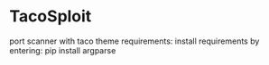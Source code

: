 # TacoSploit
port scanner with taco theme
requirements:
install requirements by entering: pip install argparse
